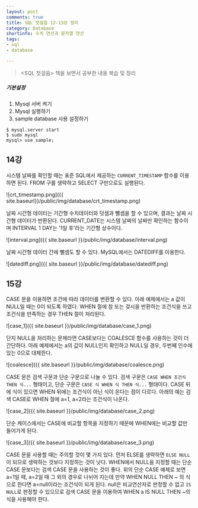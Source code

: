 ```yaml
---
layout: post
comments: true
title: SQL 첫걸음 12-13강 정리
category: Database
shortinfo: 수치 연산과 문자열 연산
tags:
- sql
- database

---
```




> <SQL 첫걸음> 책을 보면서 공부한 내용 복습 및 정리



##### 기본설정

1. Mysql 서버 켜기
2. Mysql 실행하기
3. sample database 사용 설정하기

```shell
$ mysql.server start
$ sudo mysql
mysql> use sample;
```



## 14강

시스템 날짜를 확인할 때는 표준 SQL에서 제공하는 `CURRENT_TIMESTAMP` 함수를 이용하면 된다. FROM 구를 생략하고 SELECT 구만으로도 실행된다.

![crt_timestamp.png]({{ site.baseurl}}/public/img/database/crt_timestamp.png)

날짜 시간형 데이터는 기간형 수치데이터와 덧셈과 뺄셈을 할 수 있으며, 결과는 날짜 시간형 데이터가 반환된다. CURRENT_DATE는 시스템 날짜의 날짜만 확인하는 함수이며 INTERVAL 1 DAY는 '1일 후'라는 기간형 상수이다. 

![interval.png]({{ site.baseurl }}/public/img/database/interval.png)

날짜 시간형 데이터 간에 뺄셈도 할 수 있다. MySQL에서는 DATEDIFF를 이용한다.

![datediff.png]({{ site.baseurl }}/public/img/database/datediff.png)



## 15강

CASE 문을 이용하면 조건에 따라 데이터를 변환할 수 있다. 아래 예제에서는 a 값이 NULL일 때는 0이 되도록 하였다. WHEN 절에 참 또는 겆시을 반환하는 조건식을 쓰고 조건식을 만족하는 경우 THEN 절이 처리된다. 

![case_1]({{ site.baseurl }}/public/img/database/case_1.png)

단지 NULL을 처리하는 문제라면 CASE보다는 COALESCE 함수를 사용하는 것이 더 간단하다. 아래 예제에서는 a의 값이 NULL인지 확인하고 NULL일 경우, 두번째 인수에 있는 0으로 대체한다.

![coalesce]({{ site.baseurl }}/public/img/database/coalesce.png)

CASE 문은 검색 구문과 단순 구문으로 나눌 수 있다. 검색 구문은 `CASE WHEN 조건식 THEN 식...` 형태이고, 단순 구문은 `CASE 식 WHEN 식 THEN 식...` 형태이다. CASE 뒤에 식이 있으면 WHEN 뒤에는 조건식이 아닌 식이 온다는 점이 다르다. 아래의 예는 검색 CASE로 WHEN 절에 a=1, a=2라는 조건식이 나온다.

![case_2]({{ site.baseurl }}/public/img/database/case_2.png)

단순 케이스에서는 CASE에 비교할 항목을 지정하기 때문에 WHEN에는 비교할 값만 들어가게 된다.

![case_3]({{ site.baseurl }}/public/img/database/case_3.png)

CASE 문을 사용할 때는 주의할 것이 몇 가지 있다. 먼저 ELSE를 생략하면 `ELSE NULL`이 되므로 생략하는 것보다 지정하는 것이 낫다. WHEN에서 NULL을 지정할 때는 단순 CASE 문보다는 검색 CASE 문을 사용하는 것이 좋다. 위의 단순 CASE 예제로 보면 a=1일 때, a=2일 때 그 외의 경우로 나뉘어 지는데 만약 WHEN NULL THEN ~  의 식으로 한다면 a=null이라는 조건식이 되게 된다. null은 비교연산자로 판정할 수 없고 `IS NULL`로 판정할 수 있으므로 검색 CASE 문을 이용하여 WHEN a IS NULL THEN ~의 식을 사용해야 한다. 



















